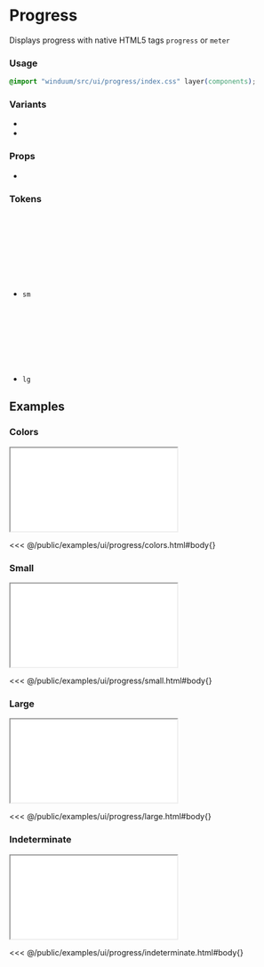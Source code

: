 # Progress
Displays progress with native HTML5 tags `progress` or `meter`

<ViewSourceGh href="https://github.com/winduum/winduum/blob/main/src/ui/progress" />

### Usage

```css
@import "winduum/src/ui/progress/index.css" layer(components);
```

### Variants
* <LinkGh name="default" path="ui/progress" />
* <LinkGh name="meter" path="ui/progress" />

### Props
* <LinkGh name="default-props" path="ui/progress" />

### Tokens
* `sm` <a href="https://github.com/winduum/winduum/blob/main/src/ui/progress/sm.css" target="_blank" rel="noreferrer" class="winduum-gh-link"><svg><use href="#icon-gh" /></svg></a>
* `lg` <a href="https://github.com/winduum/winduum/blob/main/src/ui/progress/lg.css" target="_blank" rel="noreferrer" class="winduum-gh-link"><svg><use href="#icon-gh" /></svg></a>

## Examples

### Colors

<iframe onload="this.style.visibility = 'visible';" src="/examples/ui/progress/colors.html"></iframe>

<<< @/public/examples/ui/progress/colors.html#body{}

### Small

<iframe onload="this.style.visibility = 'visible';" src="/examples/ui/progress/small.html"></iframe>

<<< @/public/examples/ui/progress/small.html#body{}

### Large

<iframe onload="this.style.visibility = 'visible';" src="/examples/ui/progress/large.html"></iframe>

<<< @/public/examples/ui/progress/large.html#body{}

### Indeterminate

<iframe onload="this.style.visibility = 'visible';" src="/examples/ui/progress/indeterminate.html"></iframe>

<<< @/public/examples/ui/progress/indeterminate.html#body{}
